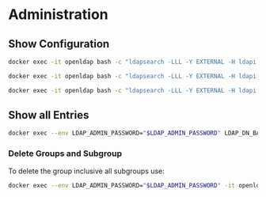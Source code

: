 # Administration

## Show Configuration
```bash
docker exec -it openldap bash -c "ldapsearch -LLL -Y EXTERNAL -H ldapi:/// -b 'cn=config'"
```

```bash
docker exec -it openldap bash -c "ldapsearch -LLL -Y EXTERNAL -H ldapi:/// -b 'cn=config' -s base '(objectClass=*)'"
```

```bash
docker exec -it openldap bash -c "ldapsearch -LLL -Y EXTERNAL -H ldapi:/// -b 'cn=config' -s base '(objectClass=olcModuleList)'"
```

## Show all Entries
```bash 
docker exec --env LDAP_ADMIN_PASSWORD="$LDAP_ADMIN_PASSWORD" LDAP_DN_BASE="$LDAP_DN_BASE" -it openldap bash -c "ldapsearch -LLL -o ldif-wrap=no -x -D \"cn=administrator,\$LDAP_DN_BASE\" -w \"\$LDAP_ADMIN_PASSWORD\" -b \"\$LDAP_DN_BASE\"";
```

### Delete Groups and Subgroup
To delete the group inclusive all subgroups use:
```bash
docker exec --env LDAP_ADMIN_PASSWORD="$LDAP_ADMIN_PASSWORD" -it openldap bash -c "ldapsearch -LLL -o ldif-wrap=no -x -D \"cn=administrator,\$LDAP_DN_BASE\" -w \"\$LDAP_ADMIN_PASSWORD\" -b \"ou=applications,ou=groups,\$LDAP_DN_BASE\" dn | sed -n 's/^dn: //p' | tac | while read -r dn; do echo \"Deleting \$dn\"; ldapdelete -x -D \"cn=administrator,\$LDAP_DN_BASE\" -w \"\$LDAP_ADMIN_PASSWORD\" \"\$dn\"; done"

```